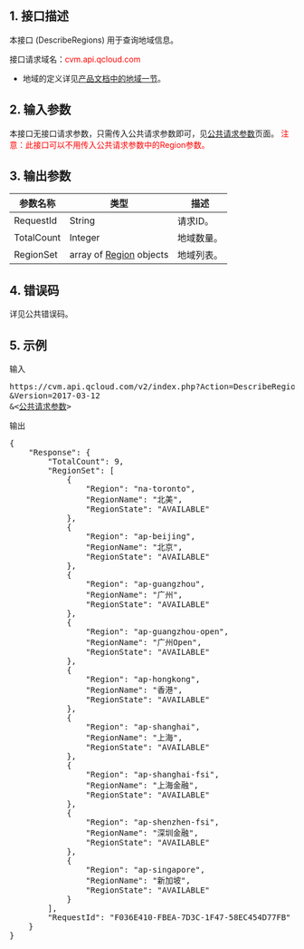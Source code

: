 ## 1. 接口描述


本接口 (DescribeRegions) 用于查询地域信息。

接口请求域名：<font style="color:red">cvm.api.qcloud.com</font>

* 地域的定义详见[产品文档中的地域一节](https://www.qcloud.com/doc/product/213/497#2.-.E5.8F.AF.E7.94.A8.E5.8C.BA)。

## 2. 输入参数

本接口无接口请求参数，只需传入公共请求参数即可，见[公共请求参数](/document/api/213/6976)页面。
<font style="color:red">注意：此接口可以不用传入公共请求参数中的Region参数。</font>


## 3. 输出参数

| 参数名称 | 类型 | 描述 |
|---------|---------|---------|
| RequestId| String| 请求ID。|
| TotalCount| Integer| 地域数量。|
| RegionSet| array of [Region]() objects| 地域列表。|


## 4. 错误码

详见公共错误码。


## 5. 示例

输入

<pre>
https://cvm.api.qcloud.com/v2/index.php?Action=DescribeRegions
&Version=2017-03-12
&<<a href="https://www.qcloud.com/doc/api/229/6976">公共请求参数</a>>
</pre>

输出

<pre>
{
    "Response": {
        "TotalCount": 9,
        "RegionSet": [
            {
                "Region": "na-toronto",
                "RegionName": "北美",
                "RegionState": "AVAILABLE"
            },
            {
                "Region": "ap-beijing",
                "RegionName": "北京",
                "RegionState": "AVAILABLE"
            },
            {
                "Region": "ap-guangzhou",
                "RegionName": "广州",
                "RegionState": "AVAILABLE"
            },
            {
                "Region": "ap-guangzhou-open",
                "RegionName": "广州Open",
                "RegionState": "AVAILABLE"
            },
            {
                "Region": "ap-hongkong",
                "RegionName": "香港",
                "RegionState": "AVAILABLE"
            },
            {
                "Region": "ap-shanghai",
                "RegionName": "上海",
                "RegionState": "AVAILABLE"
            },
            {
                "Region": "ap-shanghai-fsi",
                "RegionName": "上海金融",
                "RegionState": "AVAILABLE"
            },
            {
                "Region": "ap-shenzhen-fsi",
                "RegionName": "深圳金融",
                "RegionState": "AVAILABLE"
            },
            {
                "Region": "ap-singapore",
                "RegionName": "新加坡",
                "RegionState": "AVAILABLE"
            }
        ],
        "RequestId": "F036E410-FBEA-7D3C-1F47-58EC454D77FB"
    }
}
</pre>